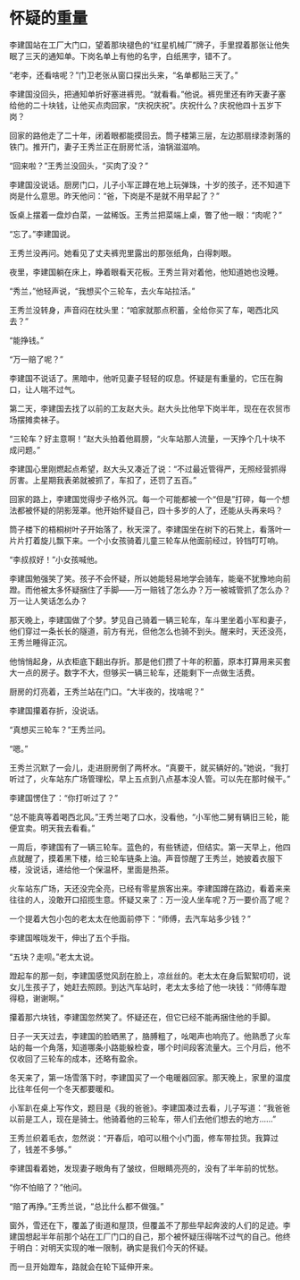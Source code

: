 # 怀疑的重量

李建国站在工厂大门口，望着那块褪色的“红星机械厂”牌子，手里捏着那张让他失眠了三天的通知单。下岗名单上有他的名字，白纸黑字，错不了。

“老李，还看啥呢？”门卫老张从窗口探出头来，“名单都贴三天了。”

李建国没回头，把通知单折好塞进裤兜。“就看看。”他说。裤兜里还有昨天妻子塞给他的二十块钱，让他买点肉回家，“庆祝庆祝”。庆祝什么？庆祝他四十五岁下岗？

回家的路他走了二十年，闭着眼都能摸回去。筒子楼第三层，左边那扇绿漆剥落的铁门。推开门，妻子王秀兰正在厨房忙活，油锅滋滋响。

“回来啦？”王秀兰没回头，“买肉了没？”

李建国没说话。厨房门口，儿子小军正蹲在地上玩弹珠，十岁的孩子，还不知道下岗是什么意思。昨天他问：“爸，下岗是不是就不用早起了？”

饭桌上摆着一盘炒白菜，一盆稀饭。王秀兰把菜端上桌，瞥了他一眼：“肉呢？”

“忘了。”李建国说。

王秀兰没再问。她看见了丈夫裤兜里露出的那张纸角，白得刺眼。

夜里，李建国躺在床上，睁着眼看天花板。王秀兰背对着他，他知道她也没睡。

“秀兰，”他轻声说，“我想买个三轮车，去火车站拉活。”

王秀兰没转身，声音闷在枕头里：“咱家就那点积蓄，全给你买了车，喝西北风去？”

“能挣钱。”

“万一赔了呢？”

李建国不说话了。黑暗中，他听见妻子轻轻的叹息。怀疑是有重量的，它压在胸口，让人喘不过气。

第二天，李建国去找了以前的工友赵大头。赵大头比他早下岗半年，现在在农贸市场摆摊卖袜子。

“三轮车？好主意啊！”赵大头拍着他肩膀，“火车站那人流量，一天挣个几十块不成问题。”

李建国心里刚燃起点希望，赵大头又凑近了说：“不过最近管得严，无照经营抓得厉害。上星期我表弟就被抓了，车扣了，还罚了五百。”

回家的路上，李建国觉得步子格外沉。每一个可能都被一个“但是”打碎，每一个想法都被怀疑的阴影笼罩。他开始怀疑自己，四十多岁的人了，还能从头再来吗？

筒子楼下的梧桐树叶子开始落了，秋天深了。李建国坐在树下的石凳上，看落叶一片片打着旋儿飘下来。一个小女孩骑着儿童三轮车从他面前经过，铃铛叮叮响。

“李叔叔好！”小女孩喊他。

李建国勉强笑了笑。孩子不会怀疑，所以她能轻易地学会骑车，能毫不犹豫地向前蹬。而他被太多怀疑捆住了手脚——万一赔钱了怎么办？万一被城管抓了怎么办？万一让人笑话怎么办？

那天晚上，李建国做了个梦。梦见自己骑着一辆三轮车，车斗里坐着小军和妻子，他们穿过一条长长的隧道，前方有光，但他怎么也骑不到头。醒来时，天还没亮，王秀兰睡得正沉。

他悄悄起身，从衣柜底下翻出存折。那是他们攒了十年的积蓄，原本打算用来买套大一点的房子。数字不大，但够买一辆三轮车，还能剩下一点做生活费。

厨房的灯亮着，王秀兰站在门口。“大半夜的，找啥呢？”

李建国攥着存折，没说话。

“真想买三轮车？”王秀兰问。

“嗯。”

王秀兰沉默了一会儿，走进厨房倒了两杯水。“真要干，就买辆好的。”她说，“我打听过了，火车站东广场管理松，早上五点到八点基本没人管。可以先在那时候干。”

李建国愣住了：“你打听过了？”

“总不能真等着喝西北风。”王秀兰喝了口水，没看他，“小军他二舅有辆旧三轮，能便宜卖。明天我去看看。”

一周后，李建国有了一辆三轮车。蓝色的，有些锈迹，但结实。第一天早上，他四点就醒了，摸着黑下楼，给三轮车链条上油。声音惊醒了王秀兰，她披着衣服下楼，没说话，递给他一个保温杯，里面是热茶。

火车站东广场，天还没完全亮，已经有零星旅客出来。李建国蹲在路边，看着来来往往的人，没敢开口招揽生意。怀疑又来了：万一没人坐车呢？万一要价高了呢？

一个提着大包小包的老太太在他面前停下：“师傅，去汽车站多少钱？”

李建国喉咙发干，伸出了五个手指。

“五块？走呗。”老太太说。

蹬起车的那一刻，李建国感觉风刮在脸上，凉丝丝的。老太太在身后絮絮叨叨，说女儿生孩子了，她赶去照顾。到达汽车站时，老太太多给了他一块钱：“师傅车蹬得稳，谢谢啊。”

攥着那六块钱，李建国忽然笑了。怀疑还在，但它已经不能再捆住他的手脚。

日子一天天过去，李建国的脸晒黑了，胳膊粗了，吆喝声也响亮了。他熟悉了火车站的每一个角落，知道哪条小路能躲检查，哪个时间段客流量大。三个月后，他不仅收回了三轮车的成本，还略有盈余。

冬天来了，第一场雪落下时，李建国买了一个电暖器回家。那天晚上，家里的温度比往年任何一个冬天都要暖和。

小军趴在桌上写作文，题目是《我的爸爸》。李建国凑过去看，儿子写道：“我爸爸以前是工人，现在是骑士。他骑着他的三轮车，带人们去他们想去的地方......”

王秀兰织着毛衣，忽然说：“开春后，咱可以租个小门面，修车带拉货。我算过了，钱差不多够。”

李建国看着她，发现妻子眼角有了皱纹，但眼睛亮亮的，没有了半年前的忧愁。

“你不怕赔了？”他问。

“赔了再挣。”王秀兰说，“总比什么都不做强。”

窗外，雪还在下，覆盖了街道和屋顶，但覆盖不了那些早起奔波的人们的足迹。李建国想起半年前那个站在工厂门口的自己，那个被怀疑压得喘不过气的自己。他终于明白：对明天实现的唯一限制，确实是我们今天的怀疑。

而一旦开始蹬车，路就会在轮下延伸开来。